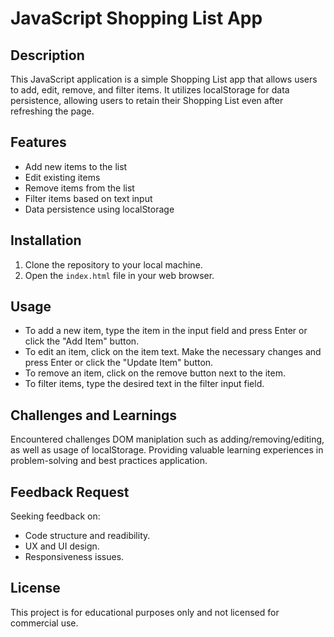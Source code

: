# JavaScript Shopping List App

## Description
This JavaScript application is a simple Shopping List app that allows users to add, edit, remove, and filter items. It utilizes localStorage for data persistence, allowing users to retain their Shopping List even after refreshing the page.

## Features
- Add new items to the list
- Edit existing items
- Remove items from the list
- Filter items based on text input
- Data persistence using localStorage

## Installation
1. Clone the repository to your local machine.
2. Open the `index.html` file in your web browser.

## Usage
- To add a new item, type the item in the input field and press Enter or click the "Add Item" button.
- To edit an item, click on the item text. Make the necessary changes and press Enter or click the "Update Item" button.
- To remove an item, click on the remove button next to the item.
- To filter items, type the desired text in the filter input field.

## Challenges and Learnings
Encountered challenges DOM maniplation such as adding/removing/editing, as well as usage of localStorage. Providing valuable learning experiences in problem-solving and best practices application.

## Feedback Request
Seeking feedback on:
- Code structure and readibility.
- UX and UI design.
- Responsiveness issues.

## License
This project is for educational purposes only and not licensed for commercial use.

